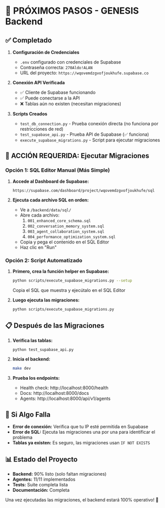 # 🎯 PRÓXIMOS PASOS - GENESIS Backend

## ✅ Completado
1. **Configuración de Credenciales**
   - `.env` configurado con credenciales de Supabase
   - Contraseña correcta: `270Aldo!ALAN`
   - URL del proyecto: `https://wqovemdzgvofjoukhufe.supabase.co`

2. **Conexión API Verificada**
   - ✅ Cliente de Supabase funcionando
   - ✅ Puede conectarse a la API
   - ❌ Tablas aún no existen (necesitan migraciones)

3. **Scripts Creados**
   - `test_db_connection.py` - Prueba conexión directa (no funciona por restricciones de red)
   - `test_supabase_api.py` - Prueba API de Supabase (✅ funciona)
   - `execute_supabase_migrations.py` - Script para ejecutar migraciones

## 🚨 ACCIÓN REQUERIDA: Ejecutar Migraciones

### Opción 1: SQL Editor Manual (Más Simple)

1. **Accede al Dashboard de Supabase:**
   ```
   https://supabase.com/dashboard/project/wqovemdzgvofjoukhufe/sql
   ```

2. **Ejecuta cada archivo SQL en orden:**
   - Ve a `/backend/data/sql/`
   - Abre cada archivo:
     1. `001_enhanced_core_schema.sql`
     2. `002_conversation_memory_system.sql`
     3. `003_agent_collaboration_system.sql`
     4. `004_performance_optimization_system.sql`
   - Copia y pega el contenido en el SQL Editor
   - Haz clic en "Run"

### Opción 2: Script Automatizado

1. **Primero, crea la función helper en Supabase:**
   ```bash
   python scripts/execute_supabase_migrations.py --setup
   ```
   Copia el SQL que muestra y ejecútalo en el SQL Editor

2. **Luego ejecuta las migraciones:**
   ```bash
   python scripts/execute_supabase_migrations.py
   ```

## 📋 Después de las Migraciones

1. **Verifica las tablas:**
   ```bash
   python test_supabase_api.py
   ```

2. **Inicia el backend:**
   ```bash
   make dev
   ```

3. **Prueba los endpoints:**
   - Health check: http://localhost:8000/health
   - Docs: http://localhost:8000/docs
   - Agents: http://localhost:8000/api/v1/agents

## 🔧 Si Algo Falla

- **Error de conexión:** Verifica que tu IP esté permitida en Supabase
- **Error de SQL:** Ejecuta las migraciones una por una para identificar el problema
- **Tablas ya existen:** Es seguro, las migraciones usan `IF NOT EXISTS`

## 📊 Estado del Proyecto

- **Backend:** 90% listo (solo faltan migraciones)
- **Agentes:** 11/11 implementados
- **Tests:** Suite completa lista
- **Documentación:** Completa

Una vez ejecutadas las migraciones, el backend estará 100% operativo! 🚀